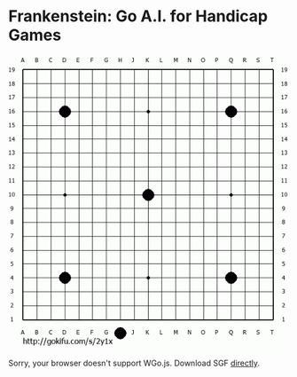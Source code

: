 # Frankenstein: Go A.I. for Handicap Games

![game01](https://github.com/urehkoh/frankenstein/blob/master/game01.gif)

  <head>
    <script type="text/javascript" src="https://github.com/urehkoh/frankenstein/blob/master/wgo/wgo.min.js"></script>
    <script type="text/javascript" src="https://github.com/urehkoh/frankenstein/blob/master/wgo/wgo.player.min.js"></script>
    <link type="text/css" href="https://github.com/urehkoh/frankenstein/blob/master/wgo/wgo.player.css" rel="stylesheet" /link>
  </head>
  <body>
    <div data-wgo="https://github.com/urehkoh/frankenstein/blob/master/game01.sgf" style="width: 700px">
      Sorry, your browser doesn't support WGo.js. Download SGF <a href="https://github.com/urehkoh/frankenstein/blob/master/game01.sgf">directly</a>.
    </div>
  </body>
